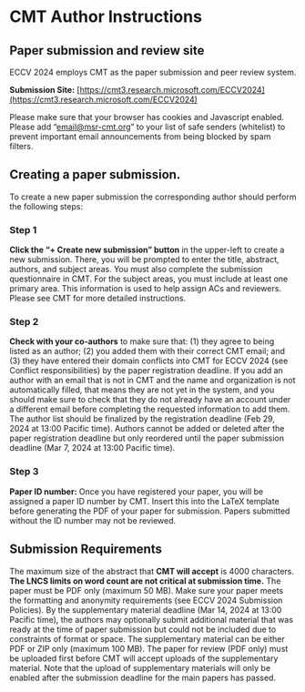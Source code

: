 # CMT Author Instructions

## Paper submission and review site
ECCV 2024 employs CMT as the paper submission and peer review system. 

**Submission Site:** [https://cmt3.research.microsoft.com/ECCV2024](https://cmt3.research.microsoft.com/ECCV2024)

Please make sure that your browser has cookies and Javascript enabled.
Please add “email@msr-cmt.org” to your list of safe senders (whitelist) to prevent important email announcements from being blocked by spam filters.

## Creating a paper submission.
To create a new paper submission the corresponding author should perform the following steps:

### Step 1
**Click the “+ Create new submission” button** in the upper-left to create a new submission. There, you will be prompted to enter the title, abstract, authors, and subject areas. You must also complete the submission questionnaire in CMT. For the subject areas, you must include at least one primary area. This information is used to help assign ACs and reviewers. Please see CMT for more detailed instructions.  

### Step 2
**Check with your co-authors** to make sure that: (1) they agree to being listed as an author; (2) you added them with their correct CMT email; and (3) they have entered their domain conflicts into CMT for ECCV 2024 (see Conflict responsibilities) by the paper registration deadline. If you add an author with an email that is not in CMT and the name and organization is not automatically filled, that means they are not yet in the system, and you should make sure to check that they do not already have an account under a different email before completing the requested information to add them. The author list should be finalized by the registration deadline (Feb 29, 2024 at 13:00 Pacific time). Authors cannot be added or deleted after the paper registration deadline but only reordered until the paper submission deadline (Mar 7, 2024 at 13:00 Pacific time).

### Step 3
**Paper ID number:** Once you have registered your paper, you will be assigned a paper ID number by CMT. Insert this into the LaTeX template before generating the PDF of your paper for submission. Papers submitted without the ID number may not be reviewed.

## Submission Requirements
The maximum size of the abstract that **CMT will accept** is 4000 characters. **The LNCS limits on word count are not critical at submission time.**
The paper must be PDF only (maximum 50 MB). Make sure your paper meets the formatting and anonymity requirements (see ECCV 2024 Submission Policies).
By the supplementary material deadline (Mar 14, 2024 at 13:00 Pacific time), the authors may optionally submit additional material that was ready at the time of paper submission but could not be included due to constraints of format or space. The supplementary material can be either PDF or ZIP only (maximum 100 MB). The paper for review (PDF only) must be uploaded first before CMT will accept uploads of the supplementary material. Note that the upload of supplementary materials will only be enabled after the submission deadline for the main papers has passed.
